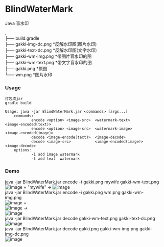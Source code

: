 # BlindWaterMark
Java 盲水印

.</br>
├── build.gradle</br>
├── gakki-img-dc.png   *反解水印图(图片水印)</br>
├── gakki-text-dc.png  *反解水印图(文字水印)</br>
├── gakki-wm-img.png   *带图片盲水印的图</br>
├── gakki-wm-text.png  *带文字盲水印的图</br>
├── gakki.png          *原图</br>
└── wm.png             *图片水印</br>

### Usage

    打包成jar
    gradle build
    
    Usage: java -jar BlindWaterMark.jar <commands> [args...]
        commands:
                encode <option> <image-src>  <watermark-text>       <image-encoded(text)>
                encode <option> <image-src>  <watermark-image>      <image-encoded(image)>
                decode <image-encode(text)>  <image-decode>
                decode <image-src>           <image-encoded(image)> <image-decode>
        options:
                -i add image watermark
                -t add text  watermark
### Demo
java -jar BlindWaterMark.jar encode -t gakki.png mywife gakki-wm-text.png</br>
![image](https://github.com/ww23/BlindWaterMark/blob/master/gakki.png) + "mywife" -> ![image](https://github.com/ww23/BlindWaterMark/blob/master/gakki-wm-text.png)</br>
java -jar BlindWaterMark.jar encode -i gakki.png wm.png gakki-wm-img.png</br>
![image](https://github.com/ww23/BlindWaterMark/blob/master/gakki.png) + </br>
![image](https://github.com/ww23/BlindWaterMark/blob/master/wm.png) -> </br>
![image](https://github.com/ww23/BlindWaterMark/blob/master/gakki-wm-img.png)</br>
java -jar BlindWaterMark.jar decode gakki-wm-text.png gakki-text-dc.png</br>
![image](https://github.com/ww23/BlindWaterMark/blob/master/gakki-text-dc.png)</br>
java -jar BlindWaterMark.jar decode gakki.png gakki-wm-img.png gakki-img-dc.png</br>
![image](https://github.com/ww23/BlindWaterMark/blob/master/gakki-img-dc.png)</br>
